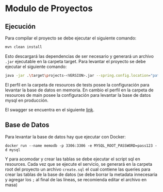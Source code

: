 # Modulo de Proyectos

## Ejecución

Para compilar el proyecto se debe ejecutar el siguiente comando:

```bash
mvn clean install
```

Esto descargará las dependencias de ser necesario y generará un archivo `.jar` ejecutable en la carpeta target. Para levantar el proyecto se debe ejecutar el siguiente comando:

```bash
java -jar .\target\projects-<VERSION>.jar --spring.config.location="path\al\perfil\que\usamos\application.properties"
```

El perfil en la carpeta de resources de tests posee la configuración para levantar la base de datos en memoria. En cambio el perfil en la carpeta de resources de main posee la configuración para levantar la base de datos mysql en producción.

El swagger se encuentra en el siguiente [link](http://localhost:8080/swagger-ui/index.html).

## Base de Datos

Para levantar la base de datos hay que ejecutar con Docker:

```docker
docker run --name memodb -p 3306:3306 -e MYSQL_ROOT_PASSWORD=pass123 -d mysql
```

Y para acomodar y crear las tablas se debe ejecutar el script sql en resources. Cada vez que se ejecute el servicio, se generará en la carpeta root del proyecto un archivo `create.sql` el cual contiene las queries para crear las tablas de la base de datos (se debe borrar la metadata innecesaria y agregar los `;` al final de las líneas, se recomienda editar el archivo en masa)
